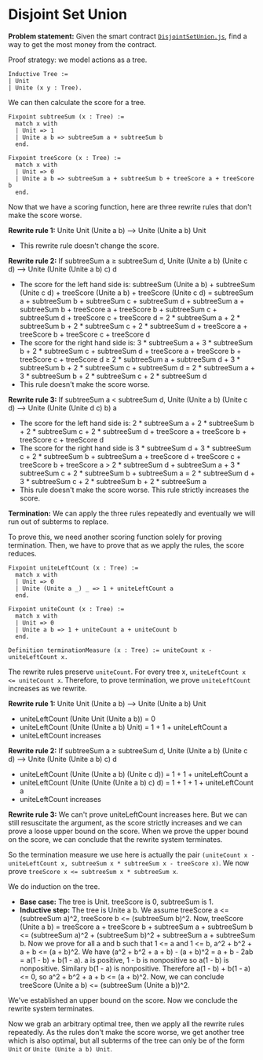 # Disjoint Set Union

**Problem statement:** Given the smart contract [`DisjointSetUnion.js`](../programs/DisjointSetUnion.js), find a way to get the most money from the contract.

Proof strategy: we model actions as a tree.

```coq
Inductive Tree :=
| Unit
| Unite (x y : Tree).
```

We can then calculate the score for a tree.

```coq
Fixpoint subtreeSum (x : Tree) :=
  match x with
  | Unit => 1
  | Unite a b => subtreeSum a + subtreeSum b
  end.

Fixpoint treeScore (x : Tree) :=
  match x with
  | Unit => 0
  | Unite a b => subtreeSum a + subtreeSum b + treeScore a + treeScore b
  end.
```

Now that we have a scoring function, here are three rewrite rules that don't make the score worse.

**Rewrite rule 1:** Unite Unit (Unite a b) ⟶ Unite (Unite a b) Unit

- This rewrite rule doesn't change the score.

**Rewrite rule 2:** If subtreeSum a ≥ subtreeSum d, Unite (Unite a b) (Unite c d) ⟶ Unite (Unite (Unite a b) c) d

- The score for the left hand side is: subtreeSum (Unite a b) + subtreeSum (Unite c d) + treeScore (Unite a b) + treeScore (Unite c d) = subtreeSum a + subtreeSum b + subtreeSum c + subtreeSum d + subtreeSum a + subtreeSum b + treeScore a + treeScore b + subtreeSum c + subtreeSum d + treeScore c + treeScore d = 2 \* subtreeSum a + 2 \* subtreeSum b + 2 \* subtreeSum c + 2 \* subtreeSum d + treeScore a + treeScore b + treeScore c + treeScore d
- The score for the right hand side is: 3 \* subtreeSum a + 3 \* subtreeSum b + 2 \* subtreeSum c + subtreeSum d + treeScore a + treeScore b + treeScore c + treeScore d ≥ 2 \* subtreeSum a + subtreeSum d + 3 \* subtreeSum b + 2 \* subtreeSum c + subtreeSum d = 2 \* subtreeSum a + 3 \* subtreeSum b + 2 \* subtreeSum c + 2 \* subtreeSum d
- This rule doesn't make the score worse.

**Rewrite rule 3:** If subtreeSum a < subtreeSum d, Unite (Unite a b) (Unite c d) ⟶ Unite (Unite (Unite d c) b) a

- The score for the left hand side is: 2 \* subtreeSum a + 2 \* subtreeSum b + 2 \* subtreeSum c + 2 \* subtreeSum d + treeScore a + treeScore b + treeScore c + treeScore d
- The score for the right hand side is 3 \* subtreeSum d + 3 \* subtreeSum c + 2 \* subtreeSum b + subtreeSum a + treeScore d + treeScore c + treeScore b + treeScore a > 2 \* subtreeSum d + subtreeSum a + 3 \* subtreeSum c + 2 \* subtreeSum b + subtreeSum a = 2 \* subtreeSum d + 3 \* subtreeSum c + 2 \* subtreeSum b + 2 \* subtreeSum a
- This rule doesn't make the score worse. This rule strictly increases the score.

**Termination:** We can apply the three rules repeatedly and eventually we will run out of subterms to replace.

To prove this, we need another scoring function solely for proving termination. Then, we have to prove that as we apply the rules, the score reduces.

```coq
Fixpoint uniteLeftCount (x : Tree) :=
  match x with
  | Unit => 0
  | Unite (Unite a _) _ => 1 + uniteLeftCount a
  end.

Fixpoint uniteCount (x : Tree) :=
  match x with
  | Unit => 0
  | Unite a b => 1 + uniteCount a + uniteCount b
  end.

Definition terminationMeasure (x : Tree) := uniteCount x - uniteLeftCount x.
```

The rewrite rules preserve `uniteCount`. For every tree x, `uniteLeftCount x <= uniteCount x`. Therefore, to prove termination, we prove `uniteLeftCount` increases as we rewrite.

**Rewrite rule 1:** Unite Unit (Unite a b) ⟶ Unite (Unite a b) Unit

- uniteLeftCount (Unite Unit (Unite a b)) = 0
- uniteLeftCount (Unite (Unite a b) Unit) = 1 + 1 + uniteLeftCount a
- uniteLeftCount increases

**Rewrite rule 2:** If subtreeSum a ≥ subtreeSum d, Unite (Unite a b) (Unite c d) ⟶ Unite (Unite (Unite a b) c) d

- uniteLeftCount (Unite (Unite a b) (Unite c d)) = 1 + 1 + uniteLeftCount a
- uniteLeftCount (Unite (Unite (Unite a b) c) d) = 1 + 1 + 1 + uniteLeftCount a
- uniteLeftCount increases

**Rewrite rule 3:** We can't prove uniteLeftCount increases here. But we can still resuscitate the argument, as the score strictly increases and we can prove a loose upper bound on the score. When we prove the upper bound on the score, we can conclude that the rewrite system terminates.

So the termination measure we use here is actually the pair `(uniteCount x - uniteLeftCount x, subtreeSum x * subtreeSum x - treeScore x)`. We now prove `treeScore x <= subtreeSum x * subtreeSum x`.

We do induction on the tree.

- **Base case:** The tree is Unit. treeScore is 0, subtreeSum is 1.
- **Inductive step:** The tree is Unite a b. We assume treeScore a <= (subtreeSum a)^2, treeScore b <= (subtreeSum b)^2. Now, treeScore (Unite a b) = treeScore a + treeScore b + subtreeSum a + subtreeSum b <= (subtreeSum a)^2 + (subtreeSum b)^2 + subtreeSum a + subtreeSum b. Now we prove for all a and b such that 1 <= a and 1 <= b, a^2 + b^2 + a + b <= (a + b)^2.
  We have (a^2 + b^2 + a + b) - (a + b)^2 = a + b - 2ab = a(1 - b) + b(1 - a). a is positive, 1 - b is nonpositive so a(1 - b) is nonpositive. Similary b(1 - a) is nonpositive. Therefore a(1 - b) + b(1 - a) <= 0, so a^2 + b^2 + a + b <= (a + b)^2.
  Now, we can conclude treeScore (Unite a b) <= (subtreeSum (Unite a b))^2.

We've established an upper bound on the score. Now we conclude the rewrite system terminates.

Now we grab an arbitrary optimal tree, then we apply all the rewrite rules repeatedly. As the rules don't make the score worse, we get another tree which is also optimal, but all subterms of the tree can only be of the form `Unit` or `Unite (Unite a b) Unit`.
